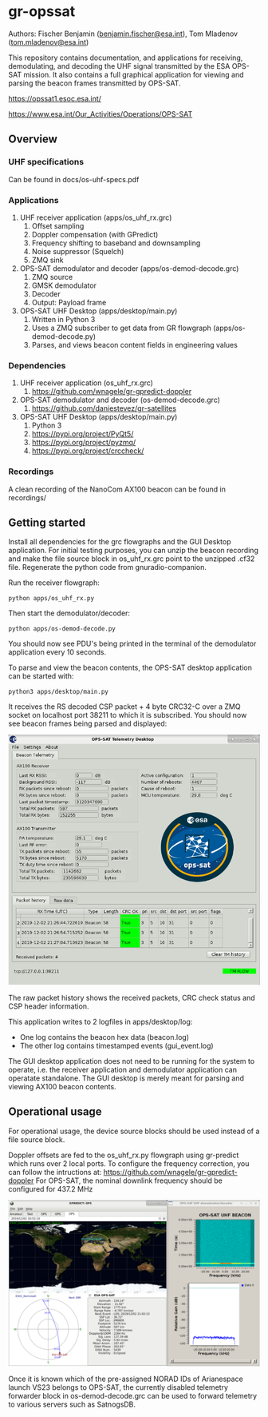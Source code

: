 # gr-opssat

Authors: Fischer Benjamin (benjamin.fischer@esa.int), Tom Mladenov (tom.mladenov@esa.int)

This repository contains documentation, and applications for receiving, demodulating, and decoding the UHF signal transmitted by the ESA OPS-SAT mission. It also contains a full graphical application for viewing and parsing the beacon frames transmitted by OPS-SAT.

https://opssat1.esoc.esa.int/

https://www.esa.int/Our_Activities/Operations/OPS-SAT

## Overview

### UHF specifications
Can be found in docs/os-uhf-specs.pdf

### Applications
1. UHF receiver application (apps/os_uhf_rx.grc)
    1. Offset sampling
    2. Doppler compensation (with GPredict)
    3. Frequency shifting to baseband and downsampling
    5. Noise suppressor (Squelch)
    4. ZMQ sink
2. OPS-SAT demodulator and decoder (apps/os-demod-decode.grc)
    1. ZMQ source
    2. GMSK demodulator
    3. Decoder
    5. Output: Payload frame
3. OPS-SAT UHF Desktop (apps/desktop/main.py)
    1. Written in Python 3
    2. Uses a ZMQ subscriber to get data from GR flowgraph (apps/os-demod-decode.py)
    3. Parses, and views beacon content fields in engineering values
    
### Dependencies
1. UHF receiver application (os_uhf_rx.grc)
    1. https://github.com/wnagele/gr-gpredict-doppler
2. OPS-SAT demodulator and decoder (os-demod-decode.grc)
    1. https://github.com/daniestevez/gr-satellites
3. OPS-SAT UHF Desktop (apps/desktop/main.py)
    1. Python 3
    1. https://pypi.org/project/PyQt5/
    2. https://pypi.org/project/pyzmq/
    3. https://pypi.org/project/crccheck/
    
### Recordings
A clean recording of the NanoCom AX100 beacon can be found in recordings/


## Getting started

Install all dependencies for the grc flowgraphs and the GUI Desktop application.
For initial testing purposes, you can unzip the beacon recording and make the file source block in os_uhf_rx.grc point to the
unzipped .cf32 file. Regenerate the python code from gnuradio-companion.

Run the receiver flowgraph:
```
python apps/os_uhf_rx.py
```

Then start the demodulator/decoder:
```
python apps/os-demod-decode.py
```
You should now see PDU's being printed in the terminal of the demodulator application every 10 seconds.

To parse and view the beacon contents, the OPS-SAT desktop application can be started with:
```
python3 apps/desktop/main.py
```

It receives the RS decoded CSP packet + 4 byte CRC32-C over a ZMQ socket on localhost port 38211 to which it is subscribed.
You should now see beacon frames being parsed and displayed:

![screenshot](images/opssat_desktop.png)

The raw packet history shows the received packets, CRC check status and CSP header information.

This application writes to 2 logfiles in apps/desktop/log:
* One log contains the beacon hex data (beacon.log)
* The other log contains timestamped events (gui_event.log)

The GUI desktop application does not need to be running for the system to operate, i.e. the receiver application and demodulator application can operatate standalone. The GUI desktop is merely meant for parsing and viewing AX100 beacon contents.


## Operational usage
For operational usage, the device source blocks should be used instead of a file source block.

Doppler offsets are fed to the os_uhf_rx.py flowgraph using gr-predict which runs over 2 local ports.
To configure the frequency correction, you can follow the intructions at: https://github.com/wnagele/gr-gpredict-doppler
For OPS-SAT, the nominal downlink frequency should be configured for 437.2 MHz

![screenshot](images/opssat_tracking.png)

Once it is known which of the pre-assigned NORAD IDs of Arianespace launch VS23 belongs to OPS-SAT, the currently disabled
telemetry forwarder block in os-demod-decode.grc can be used to forward telemetry to various servers such as SatnogsDB.






